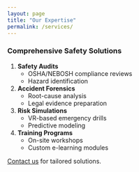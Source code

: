 ```yaml
---
layout: page  
title: "Our Expertise"  
permalink: /services/  
---
```


### **Comprehensive Safety Solutions**  
1. **Safety Audits**  
   - OSHA/NEBOSH compliance reviews  
   - Hazard identification  
2. **Accident Forensics**  
   - Root-cause analysis  
   - Legal evidence preparation  
3. **Risk Simulations**  
   - VR-based emergency drills  
   - Predictive modeling  
4. **Training Programs**  
   - On-site workshops  
   - Custom e-learning modules  

[Contact us](/contact) for tailored solutions.  

